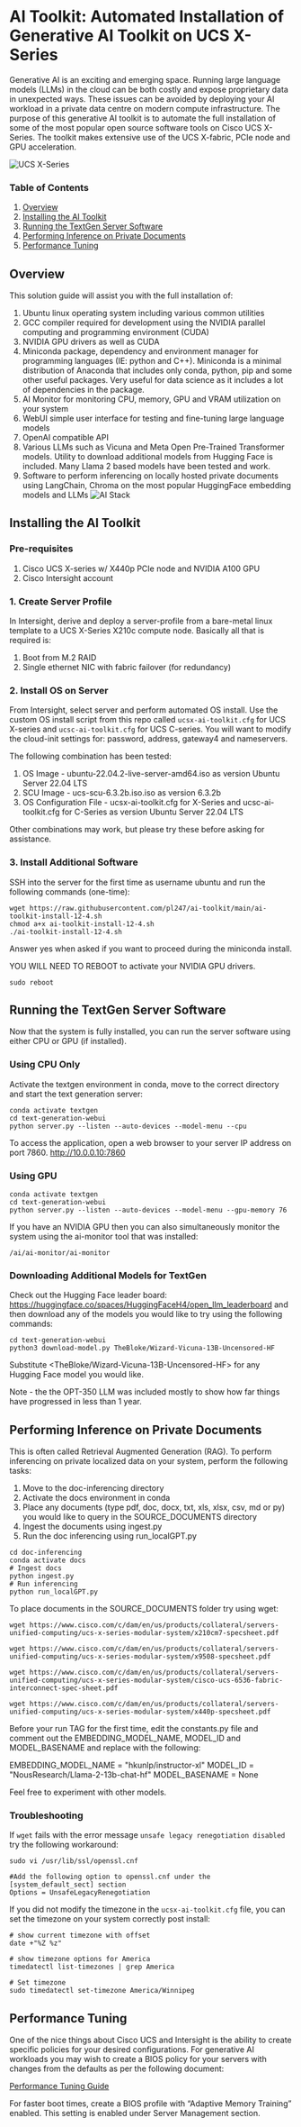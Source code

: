 # AI Toolkit: Automated Installation of Generative AI Toolkit on UCS X-Series

Generative AI is an exciting and emerging space. Running large language models (LLMs) in the cloud can be both costly and expose proprietary data in unexpected ways. These issues can be avoided by deploying your AI workload in a private data centre on modern compute infrastructure. The purpose of this generative AI toolkit is to automate the full installation of some of the most popular open source software tools on Cisco UCS X-Series. The toolkit makes extensive use of the UCS X-fabric, PCIe node and GPU acceleration.   

<img
  src="x-series_gpu.jpg"
  alt="UCS X-Series"
  title="UCS X-Series"
  style="display: inline-block; margin: 0 auto; max-width: 150px">

### Table of Contents
1. [Overview](#overview)
2. [Installing the AI Toolkit](#installing-the-ai-toolkit)
3. [Running the TextGen Server Software](#running-the-textgen-server-software)
4. [Performing Inference on Private Documents](#performing-inference-on-private-documents)
5. [Performance Tuning](#performance-tuning)

## Overview

This solution guide will assist you with the full installation of:
1. Ubuntu linux operating system including various common utilities
2. GCC compiler required for development using the NVIDIA parallel computing and programming environment (CUDA)
3. NVIDIA GPU drivers as well as CUDA
4. Miniconda package, dependency and environment manager for programming languages (IE: python and C++). Miniconda is a minimal distribution of Anaconda that includes only conda, python, pip and some other useful packages. Very useful for data science as it includes a lot of dependencies in the package.
5. AI Monitor for monitoring CPU, memory, GPU and VRAM utilization on your system
6. WebUI simple user interface for testing and fine-tuning large language models
7. OpenAI compatible API
8. Various LLMs such as Vicuna and Meta Open Pre-Trained Transformer models. Utility to download additional models from Hugging Face is included. Many Llama 2 based models have been tested and work.
9. Software to perform inferencing on locally hosted private documents using LangChain, Chroma on the most popular HuggingFace embedding models and LLMs
<img
  src="llm_stack.jpg"
  alt="AI Stack"
  title="AI Stack"
  style="display: inline-block; margin: 0 auto; max-width: 300px">

## Installing the AI Toolkit

### Pre-requisites

1. Cisco UCS X-series w/ X440p PCIe node and NVIDIA A100 GPU
2. Cisco Intersight account

### 1. Create Server Profile

In Intersight, derive and deploy a server-profile from a bare-metal linux template to a UCS X-Series X210c compute node. Basically all that is required is:
1. Boot from M.2 RAID
2. Single ethernet NIC with fabric failover (for redundancy)

### 2. Install OS on Server

From Intersight, select server and perform automated OS install. Use the custom OS install script from this repo called ```ucsx-ai-toolkit.cfg``` for UCS X-series and ```ucsc-ai-toolkit.cfg``` for UCS C-series. You will want to modify the cloud-init settings for: password, address, gateway4 and nameservers.

The following combination has been tested:
1. OS Image - ubuntu-22.04.2-live-server-amd64.iso as version Ubuntu Server 22.04 LTS
2. SCU Image - ucs-scu-6.3.2b.iso.iso as version 6.3.2b
3. OS Configuration File - ucsx-ai-toolkit.cfg for X-Series and ucsc-ai-toolkit.cfg for C-Series as version Ubuntu Server 22.04 LTS

Other combinations may work, but please try these before asking for assistance.


### 3. Install Additional Software

SSH into the server for the first time as username ubuntu and run the following commands (one-time):
```
wget https://raw.githubusercontent.com/pl247/ai-toolkit/main/ai-toolkit-install-12-4.sh
chmod a+x ai-toolkit-install-12-4.sh
./ai-toolkit-install-12-4.sh
```

Answer yes when asked if you want to proceed during the miniconda install.

YOU WILL NEED TO REBOOT to activate your NVIDIA GPU drivers.

```
sudo reboot
```

## Running the TextGen Server Software

Now that the system is fully installed, you can run the server software using either CPU or GPU (if installed).

### Using CPU Only

Activate the textgen environment in conda, move to the correct directory and start the text generation server:

```
conda activate textgen
cd text-generation-webui
python server.py --listen --auto-devices --model-menu --cpu
```

To access the application, open a web browser to your server IP address on port 7860.
http://10.0.0.10:7860

### Using GPU

```
conda activate textgen
cd text-generation-webui
python server.py --listen --auto-devices --model-menu --gpu-memory 76
```

If you have an NVIDIA GPU then you can also simultaneously monitor the system using the ai-monitor tool that was installed:
```
/ai/ai-monitor/ai-monitor
```

### Downloading Additional Models for TextGen

Check out the Hugging Face leader board: https://huggingface.co/spaces/HuggingFaceH4/open_llm_leaderboard and then download any of the models you would like to try using the following commands:

```
cd text-generation-webui
python3 download-model.py TheBloke/Wizard-Vicuna-13B-Uncensored-HF
```

Substitute <TheBloke/Wizard-Vicuna-13B-Uncensored-HF> for any Hugging Face model you would like.

Note - the the OPT-350 LLM was included mostly to show how far things have progressed in less than 1 year. 

## Performing Inference on Private Documents

This is often called Retrieval Augmented Generation (RAG). To perform inferencing on private localized data on your system, perform the following tasks:
1. Move to the doc-inferencing directory
2. Activate the docs environment in conda
3. Place any documents (type pdf, doc, docx, txt, xls, xlsx, csv, md or py) you would like to query in the SOURCE_DOCUMENTS directory
4. Ingest the documents using ingest.py
5. Run the doc inferencing using run_localGPT.py

```
cd doc-inferencing
conda activate docs
# Ingest docs
python ingest.py
# Run inferencing
python run_localGPT.py
```

To place documents in the SOURCE_DOCUMENTS folder try using wget:

```
wget https://www.cisco.com/c/dam/en/us/products/collateral/servers-unified-computing/ucs-x-series-modular-system/x210cm7-specsheet.pdf

wget https://www.cisco.com/c/dam/en/us/products/collateral/servers-unified-computing/ucs-x-series-modular-system/x9508-specsheet.pdf

wget https://www.cisco.com/c/dam/en/us/products/collateral/servers-unified-computing/ucs-x-series-modular-system/cisco-ucs-6536-fabric-interconnect-spec-sheet.pdf

wget https://www.cisco.com/c/dam/en/us/products/collateral/servers-unified-computing/ucs-x-series-modular-system/x440p-specsheet.pdf
```

Before your run TAG for the first time, edit the constants.py file and comment out the EMBEDDING_MODEL_NAME, MODEL_ID and MODEL_BASENAME and replace with the following:

EMBEDDING_MODEL_NAME = "hkunlp/instructor-xl" 
MODEL_ID = "NousResearch/Llama-2-13b-chat-hf"
MODEL_BASENAME = None

Feel free to experiment with other models.

### Troubleshooting

If `wget` fails with the error message `unsafe legacy renegotiation disabled` try the following workaround:

```
sudo vi /usr/lib/ssl/openssl.cnf

#Add the following option to openssl.cnf under the [system_default_sect] section
Options = UnsafeLegacyRenegotiation
```

If you did not modify the timezone in the ```ucsx-ai-toolkit.cfg``` file, you can set the timezone on your system correctly post install:

```
# show current timezone with offset
date +"%Z %z"

# show timezone options for America
timedatectl list-timezones | grep America

# Set timezone
sudo timedatectl set-timezone America/Winnipeg
```

## Performance Tuning

One of the nice things about Cisco UCS and Intersight is the ability to create specific policies for your desired configurations. For generative AI workloads you may wish to create a BIOS policy for your servers with changes from the defaults as per the following document:

[Performance Tuning Guide](https://www.cisco.com/c/en/us/products/collateral/servers-unified-computing/ucs-b-series-blade-servers/performance-tuning-guide-ucs-m6-servers.html)

For faster boot times, create a BIOS profile with “Adaptive Memory Training” enabled. This setting is enabled under Server Management section.